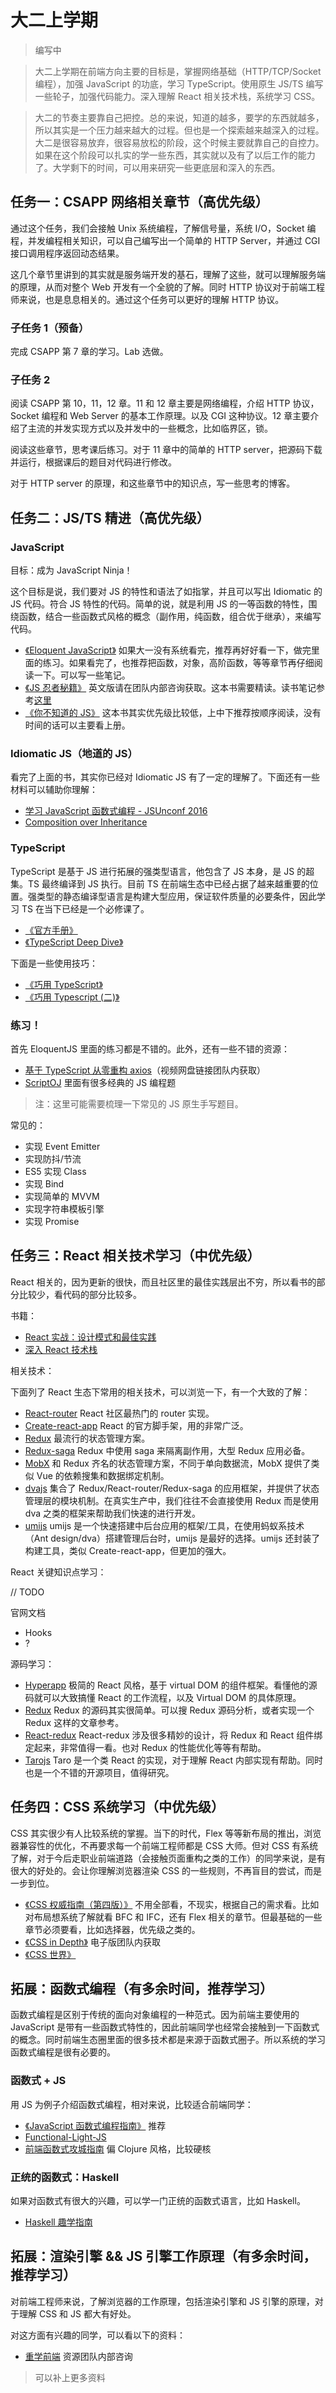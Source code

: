 # 大二上学期

> 编写中

> 大二上学期在前端方向主要的目标是，掌握网络基础（HTTP/TCP/Socket 编程），加强 JavaScript 的功底，学习 TypeScript。使用原生 JS/TS 编写一些轮子，加强代码能力。深入理解 React 相关技术栈，系统学习 CSS。

> 大二的节奏主要靠自己把控。总的来说，知道的越多，要学的东西就越多，所以其实是一个压力越来越大的过程。但也是一个探索越来越深入的过程。大二是很容易放弃，很容易放松的阶段，这个时候主要就靠自己的自控力。如果在这个阶段可以扎实的学一些东西，其实就以及有了以后工作的能力了。大学剩下的时间，可以用来研究一些更底层和深入的东西。

## 任务一：CSAPP 网络相关章节（高优先级）

通过这个任务，我们会接触 Unix 系统编程，了解信号量，系统 I/O，Socket 编程，并发编程相关知识，可以自己编写出一个简单的 HTTP Server，并通过 CGI 接口调用程序返回动态结果。

这几个章节里讲到的其实就是服务端开发的基石，理解了这些，就可以理解服务端的原理，从而对整个 Web 开发有一个全貌的了解。同时 HTTP 协议对于前端工程师来说，也是息息相关的。通过这个任务可以更好的理解 HTTP 协议。

### 子任务 1（预备）

完成 CSAPP 第 7 章的学习。Lab 选做。

### 子任务 2

阅读 CSAPP 第 10，11，12 章。11 和 12 章主要是网络编程，介绍 HTTP 协议，Socket 编程和 Web Server 的基本工作原理。以及 CGI 这种协议。12 章主要介绍了主流的并发实现方式以及并发中的一些概念，比如临界区，锁。

阅读这些章节，思考课后练习。对于 11 章中的简单的 HTTP server，把源码下载并运行，根据课后的题目对代码进行修改。

对于 HTTP server 的原理，和这些章节中的知识点，写一些思考的博客。

## 任务二：JS/TS 精进（高优先级）

### JavaScript

目标：成为 JavaScript Ninja！

这个目标是说，我们要对 JS 的特性和语法了如指掌，并且可以写出 Idiomatic 的 JS 代码。符合 JS 特性的代码。简单的说，就是利用 JS 的一等函数的特性，围绕函数，结合一些函数式风格的概念（副作用，纯函数，组合优于继承），来编写代码。

- [《Eloquent JavaScript》](https://eloquentjavascript.net/) 如果大一没有系统看完，推荐再好好看一下，做完里面的练习。如果看完了，也推荐把函数，对象，高阶函数，等等章节再仔细阅读一下。可以写一些笔记。
- [《JS 忍者秘籍》](https://detail.tmall.com/item.htm?spm=a230r.1.14.4.4048133bbjlB5d&id=566464604411&ns=1&abbucket=2) 英文版请在团队内部咨询获取。这本书需要精读。读书笔记参考[这里](https://zxc0328.github.io/diary/2018/01/2018-01-08.html)
- [《你不知道的 JS》](http://product.dangdang.com/27883708.html) 这本书其实优先级比较低，上中下推荐按顺序阅读，没有时间的话可以主要看上册。

### Idiomatic JS（地道的 JS）

看完了上面的书，其实你已经对 Idiomatic JS 有了一定的理解了。下面还有一些材料可以辅助你理解：

- [学习 JavaScript 函数式编程 - JSUnconf 2016](https://www.youtube.com/watch?v=e-5obm1G_FY&list=LLHdx8Qwo6uxw0fj3gQ5yeTg&index=51)
- [Composition over Inheritance](https://www.youtube.com/watch?v=wfMtDGfHWpA)

### TypeScript

TypeScript 是基于 JS 进行拓展的强类型语言，他包含了 JS 本身，是 JS 的超集。TS 最终编译到 JS
执行。目前 TS 在前端生态中已经占据了越来越重要的位置。强类型的静态编译型语言是构建大型应用，保证软件质量的必要条件，因此学习 TS 在当下已经是一个必修课了。

- [《官方手册》](https://www.typescriptlang.org/docs/handbook/basic-types.html)
- [《TypeScript Deep Dive》](https://basarat.gitbooks.io/typescript/docs/getting-started.html)

下面是一些使用技巧：

- [《巧用 TypeScript》](https://zhuanlan.zhihu.com/p/39620591)
- [《巧用 Typescript (二)》](https://zhuanlan.zhihu.com/p/64423022)

### 练习！

首先 EloquentJS 里面的练习都是不错的。此外，还有一些不错的资源：

- [基于 TypeScript 从零重构 axios](https://coding.imooc.com/class/330.html)（视频网盘链接团队内获取）
- [ScriptOJ](http://scriptoj.mangojuice.top/problems?tag=all) 里面有很多经典的 JS 编程题

> 注：这里可能需要梳理一下常见的 JS 原生手写题目。

常见的：

- 实现 Event Emitter
- 实现防抖/节流
- ES5 实现 Class
- 实现 Bind
- 实现简单的 MVVM
- 实现字符串模板引擎
- 实现 Promise

## 任务三：React 相关技术学习（中优先级）

React 相关的，因为更新的很快，而且社区里的最佳实践层出不穷，所以看书的部分比较少，看代码的部分比较多。

书籍：

- [React 实战：设计模式和最佳实践](https://juejin.im/book/5ba42844f265da0a8a6aa5e9)
- [深入 React 技术栈](http://product.dangdang.com/24135483.html)

相关技术：

下面列了 React 生态下常用的相关技术，可以浏览一下，有一个大致的了解：

- [React-router](https://reacttraining.com/react-router/web) React 社区最热门的 router 实现。
- [Create-react-app](https://github.com/facebook/create-react-app) React 的官方脚手架，用的非常广泛。
- [Redux](https://redux.js.org/) 最流行的状态管理方案。
- [Redux-saga](https://github.com/redux-saga/redux-saga) Redux 中使用 saga 来隔离副作用，大型 Redux 应用必备。
- [MobX](https://github.com/mobxjs/mobx) 和 Redux 齐名的状态管理方案，不同于单向数据流，MobX 提供了类似 Vue 的依赖搜集和数据绑定机制。
- [dvajs](https://dvajs.com/) 集合了 Redux/React-router/Redux-saga 的应用框架，并提供了状态管理层的模块机制。在真实生产中，我们往往不会直接使用 Redux 而是使用 dva 之类的框架来帮助我们快速的进行开发。
- [umijs](https://umijs.org/) umijs 是一个快速搭建中后台应用的框架/工具，在使用蚂蚁系技术（Ant design/dva）搭建管理后台时，umijs 是最好的选择。umijs 还封装了构建工具，类似 Create-react-app，但更加的强大。

React 关键知识点学习：

// TODO

官网文档

- Hooks
- ?

源码学习：

- [Hyperapp](https://github.com/jorgebucaran/hyperapp) 极简的 React 风格，基于 virtual DOM 的组件框架。看懂他的源码就可以大致搞懂 React 的工作流程，以及 Virtual DOM 的具体原理。
- [Redux](https://redux.js.org/) Redux 的源码其实很简单。可以搜 Redux 源码分析，或者实现一个 Redux 这样的文章参考。
- [React-redux](https://react-redux.js.org/) React-redux 涉及很多精妙的设计，将 Redux 和 React 组件绑定起来，非常值得一看。也对 Redux 的性能优化等等有帮助。
- [Tarojs](https://github.com/NervJS/taro) Taro 是一个类 React 的实现，对于理解 React 内部实现有帮助。同时也是一个不错的开源项目，值得研究。

## 任务四：CSS 系统学习（中优先级）

CSS 其实很少有人比较系统的掌握。当下的时代，Flex 等等新布局的推出，浏览器兼容性的优化，不再要求每一个前端工程师都是 CSS 大师。但对 CSS 有系统了解，对于今后走职业前端道路（会接触页面重构之类的工作）的同学来说，是有很大的好处的。会让你理解浏览器渲染 CSS 的一些规则，不再盲目的尝试，而是一步到位。

- [《CSS 权威指南（第四版）》](http://product.dangdang.com/27380293.html) 不用全部看，不现实，根据自己的需求看。比如对布局想系统了解就看 BFC 和 IFC，还有 Flex 相关的章节。但最基础的一些章节必须要看，比如选择器，优先级之类的。
- [《CSS in Depth》](https://www.manning.com/books/css-in-depth) 电子版团队内获取
- [《CSS 世界》](http://product.dangdang.com/25206611.html)

## 拓展：函数式编程（有多余时间，推荐学习）

函数式编程是区别于传统的面向对象编程的一种范式。因为前端主要使用的 JavaScript 是带有一些函数式特性的，因此前端同学也经常会接触到一下函数式的概念。同时前端生态圈里面的很多技术都是来源于函数式圈子。所以系统的学习函数式编程是很有必要的。

### 函数式 + JS

用 JS 为例子介绍函数式编程，相对来说，比较适合前端同学：

- [《JavaScript 函数式编程指南》](http://product.dangdang.com/25286300.html) 推荐
- [Functional-Light-JS](https://github.com/getify/Functional-Light-JS)
- [前端函数式攻城指南](http://product.dangdang.com/24038062.html) 偏 Clojure 风格，比较硬核

### 正统的函数式：Haskell

如果对函数式有很大的兴趣，可以学一门正统的函数式语言，比如 Haskell。

- [Haskell 趣学指南](http://product.dangdang.com/23399176.html)

## 拓展：渲染引擎 && JS 引擎工作原理（有多余时间，推荐学习）

对前端工程师来说，了解浏览器的工作原理，包括渲染引擎和 JS 引擎的原理，对于理解 CSS 和 JS 都大有好处。

对这方面有兴趣的同学，可以看以下的资料：

- [重学前端](https://time.geekbang.org/column/intro/154) 资源团队内部咨询

> 可以补上更多资料
